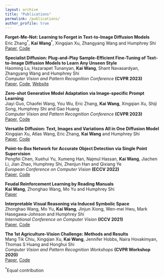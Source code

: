 ```yaml
---
layout: archive
title: "Publications"
permalink: /publications/
author_profile: true
---
```

**Forget-Me-Not: Learning to Forget in Text-to-Image Diffusion Models**  
Eric Zhang<sup>\*</sup>, **Kai Wang**<sup>\*</sup>, Xingqian Xu, Zhangyang Wang and Humphrey Shi  
[Paper](https://arxiv.org/abs/2303.17591), [Code](https://github.com/SHI-Labs/Forget-Me-Not)  

**Specialist Diffusion: Plug-and-Play Sample-Efficient Fine-Tuning of Text-to-Image Diffusion Models to Learn Any Unseen Style**  
Haoming Lu, Hazarapet Tunanyan, **Kai Wang**, Shant Navasardyan, Zhangyang Wang and Humphrey Shi  
*Computer Vision and Pattern Recognition Conference* **(CVPR 2023)**  
[Paper](https://openaccess.thecvf.com/content/CVPR2023/papers/Lu_Specialist_Diffusion_Plug-and-Play_Sample-Efficient_Fine-Tuning_of_Text-to-Image_Diffusion_Models_To_CVPR_2023_paper.pdf), [Code](https://github.com/Picsart-AI-Research/Specialist-Diffusion), [Website](https://specialist-diffusion.github.io/)  

**Zero-shot Generative Model Adaptation via Image-specific Prompt Learning**  
Jiayi Guo, Chaofei Wang, You Wu, Eric Zhang, **Kai Wang**, Xingqian Xu, Shiji Song, Humphrey Shi and Gao Huang  
*Computer Vision and Pattern Recognition Conference* **(CVPR 2023)**  
[Paper](https://arxiv.org/pdf/2304.03119.pdf), [Code](https://github.com/Picsart-AI-Research/IPL-Zero-Shot-Generative-Model-Adaptation)  

**Versatile Diffusion: Text, Images and Variations All in One Diffusion Model**  
Xingqian Xu, Atlas Wang, Eric Zhang, **Kai Wang** and Humphrey Shi  
[Paper](https://arxiv.org/abs/2211.08332), [Code](https://github.com/SHI-Labs/Versatile-Diffusion)

**Point-to-Box Network for Accurate Object Detection via Single Point Supervision**  
Pengfei Chen, Xuehui Yu, Xumeng Han, Najmul Hassan, **Kai Wang**, Jiachen Li, Jian Zhao, Humphrey Shi, Zhenjun Han and Qixiang Ye  
*European Conference on Computer Vision* **(ECCV 2022)**  
[Paper](https://link.springer.com/chapter/10.1007/978-3-031-20077-9_4), [Code](https://github.com/ucas-vg/P2BNet)

**Feudal Reinforcement Learning by Reading Manuals**  
**Kai Wang**, Zhonghao Wang, Mo Yu and Humphrey Shi  
[Paper](https://arxiv.org/abs/2110.06477)

**Interpretable Visual Reasoning via Induced Symbolic Space**  
Zhonghao Wang, Mo Yu, **Kai Wang**, Jinjun Xiong, Wen-mei Hwu, Mark Hasegawa-Johnson and Humphrey Shi  
*International Conference on Computer Vision* **(ICCV 2021)**  
[Paper](https://openaccess.thecvf.com/content/ICCV2021/html/Wang_Interpretable_Visual_Reasoning_via_Induced_Symbolic_Space_ICCV_2021_paper.html), [Code](https://github.com/SHI-Labs/Interpretable-Visual-Reasoning)

**The 1st Agriculture-Vision Challenge: Methods and Results**  
Mang Tik Chiu, Xingqian Xu, **Kai Wang**, Jennifer Hobbs, Naira Hovakimyan, Thomas S Huang and Honghui Shi  
*Computer Vision and Pattern Recognition Workshops* **(CVPR Workshop 2020)**  
[Paper](https://openaccess.thecvf.com/content_CVPRW_2020/html/w5/Chiu_The_1st_Agriculture-Vision_Challenge_Methods_and_Results_CVPRW_2020_paper.html), [Code](https://github.com/SHI-Labs/Agriculture-Vision)  

<sup>\*</sup>Equal contribution  